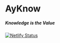 # AyKnow
##### Knowledge is the Value


[![Netlify Status](https://api.netlify.com/api/v1/badges/d2337ed4-0117-4014-bab6-c50f01f9aabe/deploy-status)](https://app.netlify.com/sites/ayknow/deploys)